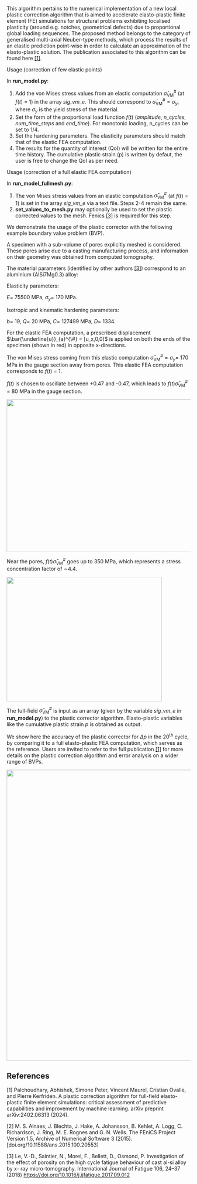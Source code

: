This algorithm pertains to the numerical implementation of a new local plastic correction algorithm that is aimed to
accelerate elasto-plastic finite element (FE) simulations for structural problems
exhibiting localised plasticity (around e.g. notches, geometrical defects) due to proportional global loading sequences. 
The proposed method belongs to the category of generalised multi-axial Neuber-type
methods, which process the results of an elastic prediction point-wise in order to
calculate an approximation of the elasto-plastic solution. The publication associated to this algorithm can be found here [[1]](#1).

Usage (correction of few elastic points)

In **run_model.py**:

1. Add the von Mises stress values from an elastic computation $`\bar{\sigma}_{\textrm{VM}}^{\#}`$ (at $`f(t)`$ = 1) in the array _sig_vm_e_. This should correspond to $`\bar{\sigma}_{\textrm{VM}}^{\#} = \sigma_y`$, where $`\sigma_y`$ is the yield stress of the material.
2. Set the form of the proportional load function $`f(t)`$ (_amplitude_, _n_cycles_, _num_time_steps_ and _end_time_). For monotonic loading, n_cycles can be set to 1/4.
3. Set the hardening parameters. The elasticity parameters should match that of the elastic FEA computation.
4. The results for the quantity of interest (QoI) will be written for the entire time history. The cumulative plastic strain (p) is written by defaut, the user is free to change the QoI as per need.

Usage (correction of a full elastic FEA computation)

In **run_model_fullmesh.py**:


1. The von Mises stress values from an elastic computation $`\bar{\sigma}_{\textrm{VM}}^{\#}`$ (at $`f(t)`$ = 1) is set in the array _sig_vm_e_ via a text file.
   Steps 2-4 remain the same.
5. **set_values_to_mesh.py** may optionally be used to set the plastic corrected values to the mesh. Fenics [[3]](#3) is required for this step. 

We demonstrate the usage of the plastic corrector with the following example boundary value problem (BVP).

A specimen with a sub-volume of pores explicitly meshed is considered. These pores arise due to a casting manufacturing process, and information on their geometry was obtained from computed tomography.

The material parameters (identified by other authors [[3]](#3)) correspond to an aluminium (AlSi7Mg0.3) alloy:

Elasticity parameters:

$`E =`$ 75500 MPa, 
$`\sigma_y =`$ 170 MPa. 

Isotropic and kinematic hardening parameters:

$`b =`$ 19, 
$`Q =`$ 20 MPa, 
$`C =`$ 127499 MPa, 
$`D =`$ 1334. 

For the elastic FEA computation, a prescribed displacement $`\bar{\underline{u}}_{a}^{\#} = [u_x,0,0]`$ is applied on both the ends of the specimen (shown in red) in opposite x-directions.

The von Mises stress coming from this elastic computation $`\bar{\sigma}_{\textrm{VM}}^{\#} = \sigma_y =`$ 170 MPa in the gauge section away from pores. This elastic FEA computation corresponds to $`f(t)`$ = 1.

$`f(t)`$ is chosen to oscillate between +0.47 and -0.47, which leads to $`f(t)\bar{\sigma}_{\textrm{VM}}^{\#}`$ = 80 MPa in the gauge section.

<img src="https://github.com/user-attachments/assets/6817691d-6c80-4f03-90f0-4675df38fa8b" width="792px" height="417px">

Near the pores, $`f(t)\bar{\sigma}_{\textrm{VM}}^{\#}`$ goes up to 350 MPa, which represents a stress concentration factor of $`\sim`$4.4.

<img src="https://github.com/user-attachments/assets/ddecd1aa-3d68-4926-a722-5ff0db5dc2cc" width="423.5px" height="339.5px">

The full-field $`\bar{\sigma}_{\textrm{VM}}^{\#}`$ is input as an array (given by the variable _sig_vm_e_ in **run_model.py**) to the plastic corrector algorithm. Elasto-plastic variables like the cumulative plastic strain $`p`$ is obtained as output.

We show here the accuracy of the plastic corrector for $\Delta p$ in the 20<sup>th</sup> cycle, by comparing it to a full elasto-plastic FEA computation, which serves as the reference. Users are invited to refer to the full publication [[1]](#1) for more details on the plastic correction algorithm and error analysis on a wider range of BVPs.

<img src="https://github.com/user-attachments/assets/1fba19a5-4a06-4d8a-9d92-8fa05f8a5d88" width="752.6px" height="794.6px">

## References
<a id="1">[1]</a> 
Palchoudhary, Abhishek, Simone Peter, Vincent Maurel, Cristian Ovalle, and Pierre Kerfriden. 
A plastic correction algorithm for full-field elasto-plastic finite element simulations: 
critical assessment of predictive capabilities and improvement by machine learning. 
arXiv preprint arXiv:2402.06313 (2024).

<a id="2">[2]</a> 
M. S. Alnaes, J. Blechta, J. Hake, A. Johansson, B. Kehlet, A. Logg, C. Richardson, J. Ring, M. E. Rognes and G. N. Wells. 
The FEniCS Project Version 1.5, Archive of Numerical Software 3 (2015). 
[doi.org/10.11588/ans.2015.100.20553]

<a id="3">[3]</a>
Le, V.-D., Saintier, N., Morel, F., Bellett, D., Osmond, P. Investigation of the
effect of porosity on the high cycle fatigue behaviour of cast al-si alloy by x-
ray micro-tomography. International Journal of Fatigue 106, 24–37 (2018) 
https://doi.org/10.1016/j.ijfatigue.2017.09.012
